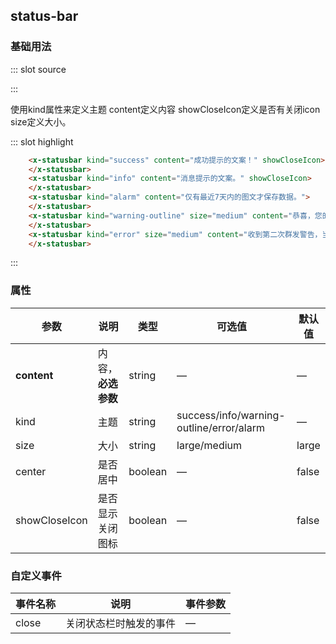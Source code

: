 <style>
    .x-icon {
        margin-right:5px
    }
</style>
## status-bar

### 基础用法

<demo-block-demo-block>
::: slot source
<template>
    <x-statusbar kind="success" content="成功提示的文案！" showCloseIcon>
    </x-statusbar>
    <x-statusbar kind="info" content="消息提示的文案。" showCloseIcon>
    </x-statusbar>
    <x-statusbar kind="alarm" content="仅有最近7天内的图文才保存数据。">
    </x-statusbar>
    <x-statusbar kind="warning-outline" size="medium" content="恭喜，您的企业已经通过信息认证！" showCloseIcon>
    </x-statusbar>
    <x-statusbar kind="error" size="medium" content="收到第二次群发警告，当月群发功能已被禁用">
    </x-statusbar>
</template>

:::

使用kind属性来定义主题  content定义内容 showCloseIcon定义是否有关闭icon size定义大小。

::: slot highlight

```html
    <x-statusbar kind="success" content="成功提示的文案！" showCloseIcon>
    </x-statusbar>
    <x-statusbar kind="info" content="消息提示的文案。" showCloseIcon>
    </x-statusbar>
    <x-statusbar kind="alarm" content="仅有最近7天内的图文才保存数据。">
    </x-statusbar>
    <x-statusbar kind="warning-outline" size="medium" content="恭喜，您的企业已经通过信息认证！" showCloseIcon>
    </x-statusbar>
    <x-statusbar kind="error" size="medium" content="收到第二次群发警告，当月群发功能已被禁用">
    </x-statusbar>
```
:::
</demo-block-demo-block>

### 属性

| 参数      | 说明                             | 类型      | 可选值       | 默认值 |
| -------- | -------------------------------- | -------- | ----------- | ----- |
| **content** | 内容，**必选参数** | string | — | — |
| kind | 主题 | string | success/info/warning-outline/error/alarm | — |
| size | 大小 | string | large/medium | large |
| center | 是否居中 | boolean | — | false |
| showCloseIcon | 是否显示关闭图标 | boolean | — | false |


### 自定义事件

| 事件名称  | 说明                              | 事件参数  |
| -------  | -------------------------------- | -------- |
| close | 关闭状态栏时触发的事件 | — |

